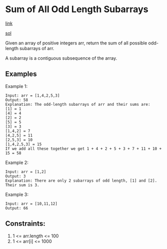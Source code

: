 # Sum of All Odd Length Subarrays

[link](https://leetcode.com/problems/sum-of-all-odd-length-subarrays/)

[sol](https://leetcode.com/problems/sum-of-all-odd-length-subarrays/discuss/854184/JavaC%2B%2BPython-O(N)-Time-O(1)-Space)

Given an array of positive integers arr, return the sum of all possible odd-length subarrays of arr.

A subarray is a contiguous subsequence of the array.

## Examples

Example 1:

```
Input: arr = [1,4,2,5,3]
Output: 58
Explanation: The odd-length subarrays of arr and their sums are:
[1] = 1
[4] = 4
[2] = 2
[5] = 5
[3] = 3
[1,4,2] = 7
[4,2,5] = 11
[2,5,3] = 10
[1,4,2,5,3] = 15
If we add all these together we get 1 + 4 + 2 + 5 + 3 + 7 + 11 + 10 + 15 = 58
```

Example 2:

```
Input: arr = [1,2]
Output: 3
Explanation: There are only 2 subarrays of odd length, [1] and [2]. Their sum is 3.
```

Example 3:

```
Input: arr = [10,11,12]
Output: 66
```

## Constraints:
1. 1 <= arr.length <= 100
2. 1 <= arr[i] <= 1000